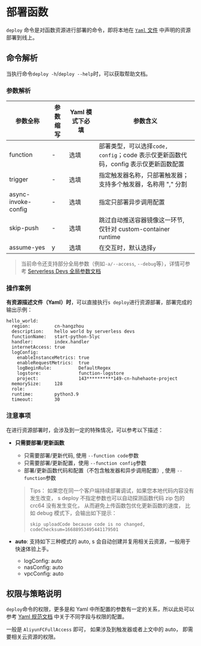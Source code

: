 # 部署函数

`deploy` 命令是对函数资源进行部署的命令，即将本地在 [`Yaml` 文件](./spec.md) 中声明的资源部署到线上。

## 命令解析

当执行命令`deploy -h`/`deploy --help`时，可以获取帮助文档。

### 参数解析

| 参数全称            | 参数缩写 | Yaml 模式下必填 | 参数含义                                                                             |
| ------------------- | -------- | --------------- | ------------------------------------------------------------------------------------ |
| function            | -        | 选填            | 部署类型，可以选择`code, config`；code 表示仅更新函数代码，config 表示仅更新函数配置 |
| trigger             | -        | 选填            | 指定触发器名称，只部署触发器；支持多个触发器，名称用 "," 分割                        |
| async-invoke-config | -        | 选填            | 指定只部署异步调用配置                                                               |
| skip-push           | -        | 选填            | 跳过自动推送容器镜像这一环节, 仅针对 custom-container runtime                        |
| assume-yes          | y        | 选填            | 在交互时，默认选择`y`                                                                |

> 当前命令还支持部分全局参数（例如`-a/--access`, `--debug`等），详情可参考 [Serverless Devs 全局参数文档](../../builtin/index.md)

### 操作案例

**有资源描述文件（Yaml）时**，可以直接执行`s deploy`进行资源部署，部署完成的输出示例：

```text
hello_world:
  region:         cn-hangzhou
  description:    hello world by serverless devs
  functionName:   start-python-5lyc
  handler:        index.handler
  internetAccess: true
  logConfig:
    enableInstanceMetrics: true
    enableRequestMetrics:  true
    logBeginRule:          DefaultRegex
    logstore:              function-logstore
    project:               143**********149-cn-huhehaote-project
  memorySize:     128
  role:
  runtime:        python3.9
  timeout:        30
```

### 注意事项

在进行资源部署时，会涉及到一定的特殊情况，可以参考以下描述：

- **只需要部署/更新函数**
    - 只需要部署/更新代码, 使用 `--function code`参数
    - 只需要部署/更新配置，使用 `--function config`参数
    - 部署/更新函数代码和配置（不包含触发器和异步调用配置）, 使用 `--function`参数

    > Tips： 如果您在同一个客户端持续部署调试，如果您本地代码内容没有发生改变， s deploy 不指定参数也可以自动探测函数代码 zip 包的 crc64 没有发生变化， 从而避免上传函数包优化更新函数的速度， 比如 debug 模式下，会输出如下提示：
    >
    > ` skip uploadCode because code is no changed, codeChecksum=16688953495441179501 `

- **auto**: 支持如下三种模式的 auto, s 会自动创建并复用相关云资源，一般用于快速体验上手。
    - logConfig: auto
    - nasConfig: auto
    - vpcConfig: auto

## 权限与策略说明

`deploy`命令的权限，更多是和 Yaml 中所配置的参数有一定的关系，所以此处可以参考 [Yaml 规范文档](./spec.md) 中关于不同字段与权限的配置。

一般是 `AliyunFCFullAccess` 即可， 如果涉及到触发器或者上文中的 auto， 即需要相关云资源的权限。
